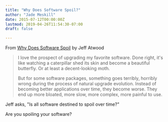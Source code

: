 ```yaml
---
title: "Why Does Software Spoil?"
author: "Jade Meskill"
date: 2015-07-12T00:00:00Z
lastmod: 2019-04-26T11:54:30-07:00
draft: false

---
```


From [Why Does Software Spoil](http://blog.codinghorror.com/why-does-software-spoil/) by Jeff Atwood


> 
> I love the prospect of upgrading my favorite software. Done right, it&#39;s like watching a caterpillar shed its skin and become a beautiful butterfly. Or at least a decent-looking moth.  
> 
> But for some software packages, something goes terribly, horribly wrong during the process of natural upgrade evolution. Instead of becoming better applications over time, they become worse. They end up more bloated, more slow, more complex, more painful to use.
> 


  

Jeff asks, &#34;Is all software destined to spoil over time?&#34;  

Are you spoiling your software?
